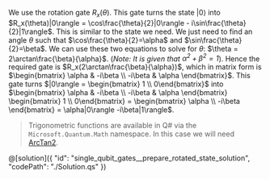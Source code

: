 We use the rotation gate $R_x(\theta)$. This gate turns the state $|0\rangle$ into $R_x(\theta)|0\rangle = \cos\frac{\theta}{2}|0\rangle - i\sin\frac{\theta}{2}|1\rangle$.
This is similar to the state we need. We just need to find an angle $\theta$ such that $\cos\frac{\theta}{2}=\alpha$ and $\sin\frac{\theta}{2}=\beta$. We can use these two equations to solve for $\theta$: $\theta = 2\arctan\frac{\beta}{\alpha}$. (*Note: It is given that $\alpha^2 + \beta^2=1$*).
Hence the required gate is $R_x(2\arctan\frac{\beta}{\alpha})$, which in matrix form is $\begin{bmatrix} \alpha & -i\beta \\ -i\beta & \alpha \end{bmatrix}$.
This gate turns $|0\rangle = \begin{bmatrix} 1 \\ 0\end{bmatrix}$ into $\begin{bmatrix} \alpha & -i\beta \\ -i\beta & \alpha \end{bmatrix} \begin{bmatrix} 1 \\ 0\end{bmatrix} = \begin{bmatrix} \alpha \\ -i\beta \end{bmatrix} = \alpha|0\rangle -i\beta|1\rangle$.

> Trigonometric functions are available in Q# via the `Microsoft.Quantum.Math` namespace. In this case we will need <a href="https://learn.microsoft.com/qsharp/api/qsharp-lang/microsoft.quantum.math/arctan2" target="_blank">ArcTan2</a>.

@[solution]({
    "id": "single_qubit_gates__prepare_rotated_state_solution",
    "codePath": "./Solution.qs"
})
